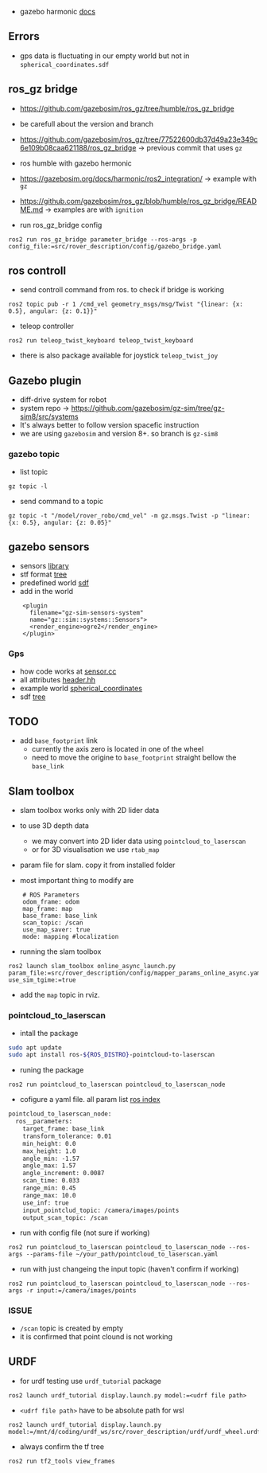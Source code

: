 

- gazebo harmonic [docs](https://gazebosim.org/docs/harmonic/install_ubuntu/)
## Errors
- gps data is fluctuating in our empty world but not in `spherical_coordinates.sdf`

## ros_gz bridge
- https://github.com/gazebosim/ros_gz/tree/humble/ros_gz_bridge
- be carefull about the version and branch
- https://github.com/gazebosim/ros_gz/tree/77522600db37d49a23e349c6e109b08caa621188/ros_gz_bridge -> previous commit that uses `gz`
- ros humble with gazebo hermonic
- https://gazebosim.org/docs/harmonic/ros2_integration/ -> example with `gz`
- https://github.com/gazebosim/ros_gz/blob/humble/ros_gz_bridge/README.md -> examples are with `ignition`

- run ros_gz_bridge config 
```
ros2 run ros_gz_bridge parameter_bridge --ros-args -p config_file:=src/rover_description/config/gazebo_bridge.yaml
```
## ros controll
- send controll command from ros. to check if bridge is working 
```
ros2 topic pub -r 1 /cmd_vel geometry_msgs/msg/Twist "{linear: {x: 0.5}, angular: {z: 0.1}}"
```
- teleop controller
```
ros2 run teleop_twist_keyboard teleop_twist_keyboard
```
- there is also package available for joystick `teleop_twist_joy`

## Gazebo plugin
- diff-drive system for robot
- system repo -> https://github.com/gazebosim/gz-sim/tree/gz-sim8/src/systems
- It's always better to follow version spacefic instruction
- we are using `gazebosim` and version 8+. so branch is `gz-sim8`

### gazebo topic
- list topic
```
gz topic -l
```
- send command to a topic
```
gz topic -t "/model/rover_robo/cmd_vel" -m gz.msgs.Twist -p "linear: {x: 0.5}, angular: {z: 0.05}"
``` 

## gazebo sensors
- sensors [library](https://github.com/gazebosim/gz-sensors)
- stf format [tree](http://sdformat.org/spec?ver=1.12&elem=sensor#sensor_navsat)
- predefined world [sdf](https://github.com/gazebosim/gz-sim/tree/gz-sim8/examples/worlds)
- add in the world
```
    <plugin
      filename="gz-sim-sensors-system"
      name="gz::sim::systems::Sensors">
      <render_engine>ogre2</render_engine>
    </plugin>
```
### Gps
- how code works at [sensor.cc](https://github.com/gazebosim/gz-sensors/blob/gz-sensors8/src/NavSatSensor.cc#L82)
- all attributes [header.hh](https://gazebosim.org/api/sensors/8/classgz_1_1sensors_1_1NavSatSensor.html)
- example world [spherical_coordinates](https://github.com/gazebosim/gz-sim/blob/ign-gazebo6/examples/worlds/spherical_coordinates.sdf)
- sdf [tree](http://sdformat.org/spec?ver=1.12&elem=sensor#sensor_gps)

## TODO
- add `base_footprint` link
    - currently the axis zero is located in one of the wheel
    - need to move the origine to `base_footprint` straight bellow the `base_link`

## Slam toolbox
- slam toolbox works only with 2D lider data
- to use 3D depth data 
  - we may convert into 2D lider data using `pointcloud_to_laserscan` 
  - or for 3D visualisation we use `rtab_map`

- param file for slam. copy it from installed folder
- most important thing to modify are
```
    # ROS Parameters
    odom_frame: odom
    map_frame: map
    base_frame: base_link
    scan_topic: /scan
    use_map_saver: true
    mode: mapping #localization
```
- running the slam toolbox
```
ros2 launch slam_toolbox online_async_launch.py param_file:=src/rover_description/config/mapper_params_online_async.yaml use_sim_tgime:=true
```
- add the `map` topic in rviz. 

### pointcloud_to_laserscan
- intall the package
```bash
sudo apt update
sudo apt install ros-${ROS_DISTRO}-pointcloud-to-laserscan
```
- runing the package 
```
ros2 run pointcloud_to_laserscan pointcloud_to_laserscan_node
```
- cofigure a yaml file. all param list [ros index](https://index.ros.org/p/pointcloud_to_laserscan/)
```xml
pointcloud_to_laserscan_node:
  ros__parameters:
    target_frame: base_link
    transform_tolerance: 0.01
    min_height: 0.0
    max_height: 1.0
    angle_min: -1.57
    angle_max: 1.57
    angle_increment: 0.0087
    scan_time: 0.033
    range_min: 0.45
    range_max: 10.0
    use_inf: true
    input_pointclud_topic: /camera/images/points
    output_scan_topic: /scan
```
- run with config file (not sure if working)
```
ros2 run pointcloud_to_laserscan pointcloud_to_laserscan_node --ros-args --params-file ~/your_path/pointcloud_to_laserscan.yaml
```
- run with just changeing the input topic (haven't confirm if working)
```
ros2 run pointcloud_to_laserscan pointcloud_to_laserscan_node --ros-args -r input:=/camera/images/points
```

### ISSUE
- `/scan` topic is created by empty 
- it is confirmed that point clound is not working

## URDF
- for urdf testing use `urdf_tutorial` package
```
ros2 launch urdf_tutorial display.launch.py model:=<udrf file path>
```
- `<udrf file path>` have to be absolute path for wsl
```
ros2 launch urdf_tutorial display.launch.py model:=/mnt/d/coding/urdf_ws/src/rover_description/urdf/urdf_wheel.urdf
```
- always confirm the tf tree
```
ros2 run tf2_tools view_frames
```

